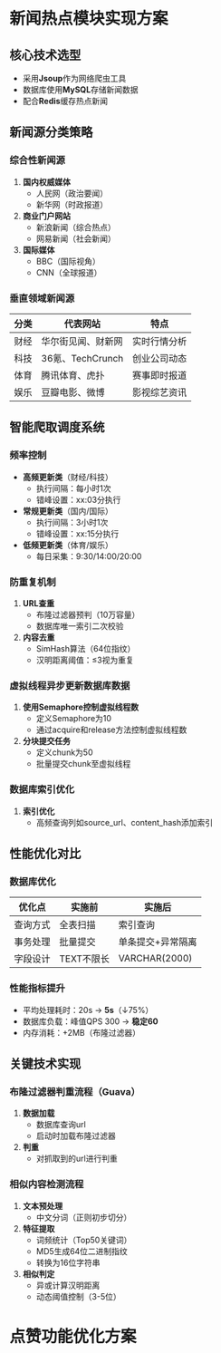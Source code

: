 # 新闻热点模块实现方案

## 核心技术选型
- 采用**Jsoup**作为网络爬虫工具
- 数据库使用**MySQL**存储新闻数据
- 配合**Redis**缓存热点新闻

## 新闻源分类策略

### 综合性新闻源
1. **国内权威媒体**
   - 人民网（政治要闻）
   - 新华网（时政报道）
2. **商业门户网站**
   - 新浪新闻（综合热点）
   - 网易新闻（社会新闻）
3. **国际媒体**
   - BBC（国际视角）
   - CNN（全球报道）

### 垂直领域新闻源
| 分类 | 代表网站 | 特点 |
|------|----------|------|
| 财经 | 华尔街见闻、财新网 | 实时行情分析 |
| 科技 | 36氪、TechCrunch | 创业公司动态 |
| 体育 | 腾讯体育、虎扑 | 赛事即时报道 |
| 娱乐 | 豆瓣电影、微博 | 影视综艺资讯 |

## 智能爬取调度系统

### 频率控制
- **高频更新类**（财经/科技）
   - 执行间隔：每小时1次
   - 错峰设置：xx:03分执行
- **常规更新类**（国内/国际）
   - 执行间隔：3小时1次
   - 错峰设置：xx:15分执行
- **低频更新类**（体育/娱乐）
   - 每日采集：9:30/14:00/20:00

### 防重复机制
1. **URL查重**
   - 布隆过滤器预判（10万容量）
   - 数据库唯一索引二次校验
2. **内容去重**
   - SimHash算法（64位指纹）
   - 汉明距离阈值：≤3视为重复

### 虚拟线程异步更新数据库数据
1. **使用Semaphore控制虚拟线程数**
    - 定义Semaphore为10
    - 通过acquire和release方法控制虚拟线程数
2. **分块提交任务**
    - 定义chunk为50
    - 批量提交chunk至虚拟线程
   
### 数据库索引优化
1. **索引优化**
    - 高频查询列如source_url、content_hash添加索引

## 性能优化对比

### 数据库优化
| 优化点         | 实施前              | 实施后              |
|---------------|---------------------|---------------------|
| 查询方式       | 全表扫描            | 索引查询            |
| 事务处理       | 批量提交            | 单条提交+异常隔离   |
| 字段设计       | TEXT不限长          | VARCHAR(2000)       |

### 性能指标提升
- 平均处理耗时：20s → **5s**（↓75%）
- 数据库负载：峰值QPS 300 → **稳定60**
- 内存消耗：+2MB（布隆过滤器）

## 关键技术实现

### 布隆过滤器判重流程（Guava）
1. **数据加载**
   - 数据库查询url
   - 启动时加载布隆过滤器
2. **判重**
   - 对抓取到的url进行判重


### 相似内容检测流程
1. **文本预处理**
   - 中文分词（正则初步切分）
2. **特征提取**
   - 词频统计（Top50关键词）
   - MD5生成64位二进制指纹
   - 转换为16位字符串
3. **相似判定**
   - 异或计算汉明距离
   - 动态阈值控制（3-5位）

   
# 点赞功能优化方案